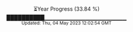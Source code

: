 <p align="center">
⏳Year Progress (33.84 %) <br>
██████████▁▁▁▁▁▁▁▁▁▁▁▁▁▁▁▁▁▁▁▁ <br>
<sub>Updated: Thu, 04 May 2023 12:02:54 GMT</sub>
</p>

